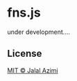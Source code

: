 # fns.js
under development....

## License

[MIT © Jalal Azimi](https://jalalazimi.mit-license.org/)

